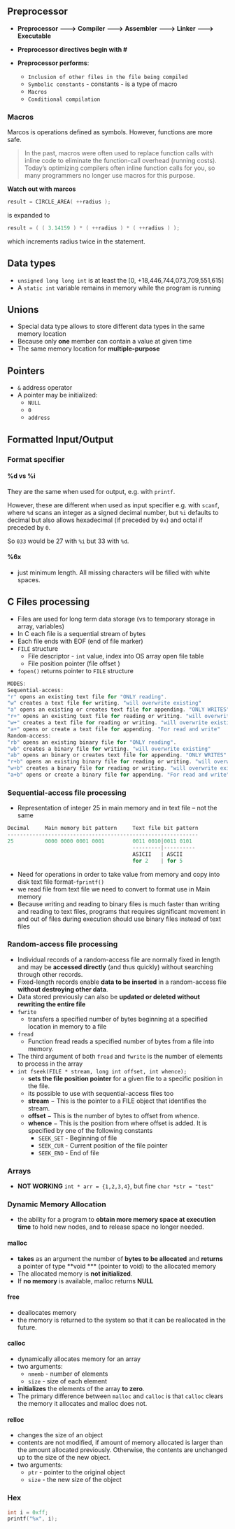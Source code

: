 ## Preprocessor

- **Preprocessor** **--->** **Compiler** **--->** **Assembler** **--->** **Linker**  **--->** **Executable**

- **Preprocessor directives begin with #**

- **Preprocessor performs**:
  - `Inclusion of other files in the file being compiled`
  - `Symbolic constants` - constants - is a type of macro
  - `Macros` 
  - `Conditional compilation`  

### Macros

Marcos is operations defined as symbols. However, functions are more safe.  

> In the past, macros were often used to replace function calls with inline code to eliminate the function-call overhead (running costs). Today’s optimizing compilers often inline function calls for you, so many programmers no longer use macros for this purpose. 

**Watch out with marcos**

```C
result = CIRCLE_AREA( ++radius );
```

is expanded to 

```C
result = ( ( 3.14159 ) * ( ++radius ) * ( ++radius ) );
```

which increments radius twice in the statement.

## Data types
- `unsigned long long int` is at least the [0, +18,446,744,073,709,551,615]
- A `static int` variable remains in memory while the program is running


## Unions
- Special data type allows to store different data types in the same memory location
- Because  only **one** member can contain a value at given time
- The same memory location for **multiple-purpose**


## Pointers
- `&`  address operator
- A pointer may be initialized:
	-  `NULL`
	-  `0`
	- `address`


## Formatted Input/Output
### Format specifier
#### %d vs %i

They are the same when used for output, e.g. with `printf`.

However, these are different when used as input specifier e.g. with `scanf`, where `%d` scans an integer as a signed decimal number, but `%i` defaults to decimal but also allows hexadecimal (if preceded by `0x`) and octal if preceded by `0`.

So `033` would be 27 with `%i` but 33 with `%d`.

#### %6x
- just minimum length. All missing characters will be filled with white spaces. 





## C Files processing

- Files are used for long term data storage (vs to temporary storage in array, variables)
- In C each file is a sequential stream of bytes
- Each file ends with EOF (end of file marker)
- `FILE` structure
  -  File descriptor -  `int` value, index into OS array open file table 
  - File position pointer (file offset )
- `fopen()` returns pointer to `FILE` structure  
```c
MODES:	
Sequential-access:
"r" opens an existing text file for "ONLY reading".
"w" creates a text file for writing. "will overwrite existing"
"a" opens an existing or creates text file for appending. "ONLY WRITES"
"r+" opens an existing text file for reading or writing. "will overwrite existing and The file must exists" 
"w+" creates a text file for reading or writing. "will overwrite existing"
"a+" opens or create a text file for appending. "For read and write"
Random-access:
"rb" opens an existing binary file for "ONLY reading".
"wb" creates a binary file for writing. "will overwrite existing"
"ab" opens an binary or creates text file for appending. "ONLY WRITES"
"r+b" opens an existing binary file for reading or writing. "will overwrite existing and The file must exists" 
"w+b" creates a binary file for reading or writing. "will overwrite existing"
"a+b" opens or create a binary file for appending. "For read and write"
```



### Sequential-access file processing

- Representation of integer 25 in main memory and in text file – not the same 

```c
Decimal		Main memory bit pattern		Text file bit pattern
-------------------------------------------------------------
25			0000 0000 0001 0001			0011 0010|0011 0101
    									---------|----------
  										ASICII	 | ASCII
  										for 2	 | for 5
```



- Need for operations in order to take value from memory and copy into disk text file format-`fprintf()` 
- we read file from text file we need to convert to format use in Main memory 
- Because writing and reading to binary files is much faster than writing and reading to text files,  programs that requires significant movement in and out of files during execution should use binary files instead of text files 

### Random-access file processing
- Individual records of a random-access file are normally fixed in length and may be **accessed directly** (and thus quickly) without searching through other records.
- Fixed-length records enable **data to be inserted** in a random-access file **without destroying other data**. 
- Data stored previously can also be **updated or deleted without rewriting the entire file** 
- `fwrite`
  - transfers a specified number of bytes beginning at a specified location in memory to a file
- `fread`
  - Function fread reads a specified number of bytes from a file into
    memory. 
- The third argument of both `fread` and `fwrite` is the number of elements to process in the array 
- `int fseek(FILE * stream, long int offset, int whence);`
  - **sets the file position pointer** for a given file to a specific position in the file. 
  - its possible to use with sequential-access files too
  - **stream** − This is the pointer to a FILE object that identifies the stream.
  - **offset** − This is the number of bytes to offset from whence.
  - **whence** − This is the position from where offset is added. It is specified by one of the following constants
    - `SEEK_SET` - Beginning of file
    - `SEEK_CUR` -  Current position of the file pointer
    - `SEEK_END` - End of file

### Arrays
- **NOT WORKING** `int * arr = {1,2,3,4}`, but fine `char *str = "test" `

### Dynamic Memory Allocation
- the ability for a program to **obtain more memory space at execution time** to hold new nodes, and to release space no longer needed.

#### malloc

- **takes** as an argument the number of **bytes to be allocated** and **returns** a pointer of type **void *** (pointer to void) to the allocated memory
- The allocated memory is **not initialized**.
- If **no memory** is available, malloc returns **NULL**


#### free

- deallocates memory
- the memory is returned to the system so that it can be reallocated in the future.

#### calloc

- dynamically allocates memory for an array
- two arguments:
  - `nmemb` - number of elements
  - `size` - size of each element 
- **initializes** the elements of the array **to zero**.
- The primary difference between `malloc` and `calloc` is that `calloc` clears the memory it allocates and malloc does not.

#### relloc

- changes the size of an object 
- contents are not modified, if amount of memory allocated is larger than the amount allocated previously. Otherwise, the contents are unchanged up to the size of the new object. 
- two arguments:
  - `ptr` - pointer to the original object
  - `size` - the new size of the object

### Hex
```c
int i = 0xff;
printf("%x", i);
```